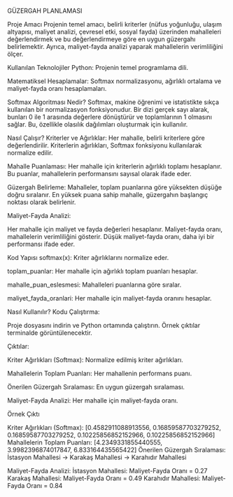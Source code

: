 GÜZERGAH PLANLAMASI

Proje Amacı
Projenin temel amacı, belirli kriterler (nüfus yoğunluğu, ulaşım altyapısı, maliyet analizi, çevresel etki, sosyal fayda) üzerinden mahalleleri değerlendirmek ve bu değerlendirmeye göre en uygun güzergahı belirlemektir. Ayrıca, maliyet-fayda analizi yaparak mahallelerin verimliliğini ölçer.

Kullanılan Teknolojiler
Python: Projenin temel programlama dili.

Matematiksel Hesaplamalar: Softmax normalizasyonu, ağırlıklı ortalama ve maliyet-fayda oranı hesaplamaları.

Softmax Algoritması Nedir?
Softmax, makine öğrenimi ve istatistikte sıkça kullanılan bir normalizasyon fonksiyonudur. Bir dizi gerçek sayı alarak, bunları 0 ile 1 arasında değerlere dönüştürür ve toplamlarının 1 olmasını sağlar. Bu, özellikle olasılık dağılımları oluşturmak için kullanılır.

Nasıl Çalışır?
Kriterler ve Ağırlıklar:
Her mahalle, belirli kriterlere göre değerlendirilir.
Kriterlerin ağırlıkları, Softmax fonksiyonu kullanılarak normalize edilir.

Mahalle Puanlaması:
Her mahalle için kriterlerin ağırlıklı toplamı hesaplanır.
Bu puanlar, mahallelerin performansını sayısal olarak ifade eder.

Güzergah Belirleme:
Mahalleler, toplam puanlarına göre yüksekten düşüğe doğru sıralanır.
En yüksek puana sahip mahalle, güzergahın başlangıç noktası olarak belirlenir.

Maliyet-Fayda Analizi:

Her mahalle için maliyet ve fayda değerleri hesaplanır.
Maliyet-fayda oranı, mahallelerin verimliliğini gösterir.
Düşük maliyet-fayda oranı, daha iyi bir performansı ifade eder.

Kod Yapısı
softmax(x): Kriter ağırlıklarını normalize eder.

toplam_puanlar: Her mahalle için ağırlıklı toplam puanları hesaplar.

mahalle_puan_eslesmesi: Mahalleleri puanlarına göre sıralar.

maliyet_fayda_oranlari: Her mahalle için maliyet-fayda oranını hesaplar.

Nasıl Kullanılır?
Kodu Çalıştırma:

Proje dosyasını indirin ve Python ortamında çalıştırın.
Örnek çıktılar terminalde görüntülenecektir.

Çıktılar:

Kriter Ağırlıkları (Softmax): Normalize edilmiş kriter ağırlıkları.

Mahallelerin Toplam Puanları: Her mahallenin performans puanı.

Önerilen Güzergah Sıralaması: En uygun güzergah sıralaması.

Maliyet-Fayda Analizi: Her mahalle için maliyet-fayda oranı.

Örnek Çıktı

Kriter Ağırlıkları (Softmax): [0.4582911088913556, 0.16859587703279252, 0.16859587703279252, 0.10225856852152966, 0.10225856852152966]
Mahallelerin Toplam Puanları: [4.2349331855440555, 3.9982396874017847, 6.833164435565422]
Önerilen Güzergah Sıralaması: İstasyon Mahallesi -> Karakaş Mahallesi -> Karahıdır Mahallesi

Maliyet-Fayda Analizi:
İstasyon Mahallesi: Maliyet-Fayda Oranı = 0.27
Karakaş Mahallesi: Maliyet-Fayda Oranı = 0.49
Karahıdır Mahallesi: Maliyet-Fayda Oranı = 0.84
